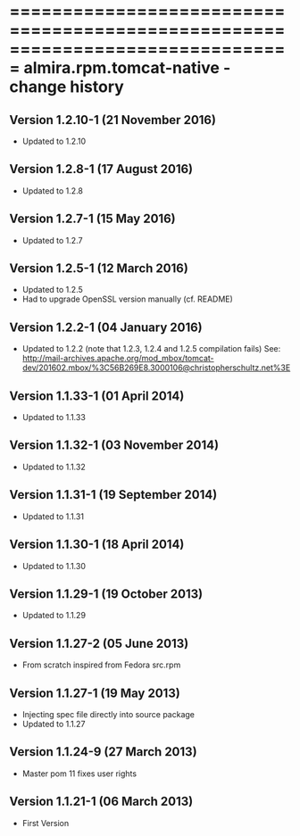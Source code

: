 ===============================================================================
almira.rpm.tomcat-native - change history
===============================================================================

Version 1.2.10-1 (21 November 2016)
-----------------------------------
* Updated to 1.2.10


Version 1.2.8-1 (17 August 2016)
--------------------------------
* Updated to 1.2.8


Version 1.2.7-1 (15 May 2016)
-----------------------------
* Updated to 1.2.7


Version 1.2.5-1 (12 March 2016)
-------------------------------
* Updated to 1.2.5
* Had to upgrade OpenSSL version manually (cf. README)


Version 1.2.2-1 (04 January 2016)
--------------------------------
* Updated to 1.2.2 (note that 1.2.3, 1.2.4 and 1.2.5 compilation fails)
  See: http://mail-archives.apache.org/mod_mbox/tomcat-dev/201602.mbox/%3C56B269E8.3000106@christopherschultz.net%3E


Version 1.1.33-1 (01 April 2014)
--------------------------------
* Updated to 1.1.33


Version 1.1.32-1 (03 November 2014)
-----------------------------------
* Updated to 1.1.32


Version 1.1.31-1 (19 September 2014)
------------------------------------
* Updated to 1.1.31


Version 1.1.30-1 (18 April 2014)
--------------------------------
* Updated to 1.1.30


Version 1.1.29-1 (19 October 2013)
----------------------------------
* Updated to 1.1.29


Version 1.1.27-2 (05 June 2013)
-------------------------------
* From scratch inspired from Fedora src.rpm


Version 1.1.27-1 (19 May 2013)
------------------------------
* Injecting spec file directly into source package
* Updated to 1.1.27


Version 1.1.24-9 (27 March 2013)
-------------------------------
* Master pom 11 fixes user rights


Version 1.1.21-1 (06 March 2013)
--------------------------------
* First Version
